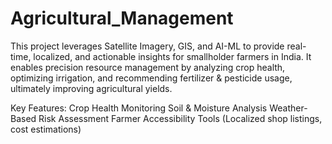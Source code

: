 # Agricultural_Management
This project leverages Satellite Imagery, GIS, and AI-ML to provide real-time, localized, and actionable insights for smallholder farmers in India. It enables precision resource management by analyzing crop health, optimizing irrigation, and recommending fertilizer &amp; pesticide usage, ultimately improving agricultural yields.

Key Features:
 Crop Health Monitoring 
 Soil & Moisture Analysis 
 Weather-Based Risk Assessment 
 Farmer Accessibility Tools (Localized shop listings, cost estimations)
